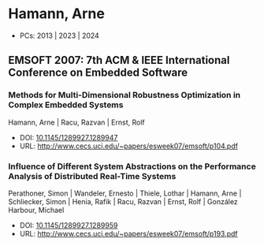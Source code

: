 # Hamann, Arne

* PCs: 2013 | 2023 | 2024

## EMSOFT 2007: 7th ACM & IEEE International Conference on Embedded Software

### Methods for Multi-Dimensional Robustness Optimization in Complex Embedded Systems
Hamann, Arne | Racu, Razvan | Ernst, Rolf
* DOI: [10.1145/1289927.1289947](https://doi.org/10.1145/1289927.1289947)
* URL: <http://www.cecs.uci.edu/~papers/esweek07/emsoft/p104.pdf>

### Influence of Different System Abstractions on the Performance Analysis of Distributed Real-Time Systems
Perathoner, Simon | Wandeler, Ernesto | Thiele, Lothar | Hamann, Arne | Schliecker, Simon | Henia, Rafik | Racu, Razvan | Ernst, Rolf | González Harbour, Michael
* DOI: [10.1145/1289927.1289959](https://doi.org/10.1145/1289927.1289959)
* URL: <http://www.cecs.uci.edu/~papers/esweek07/emsoft/p193.pdf>

